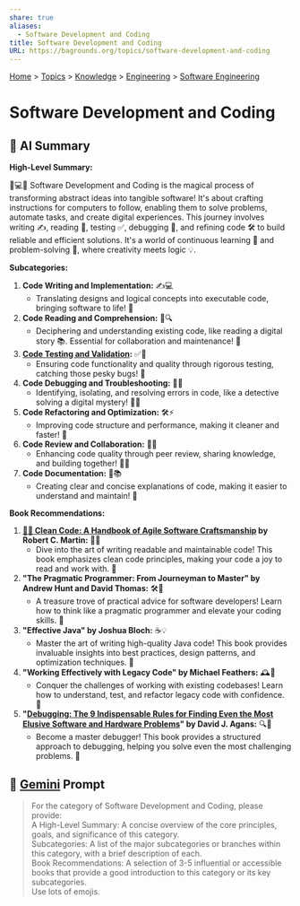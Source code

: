 ```yaml
---
share: true
aliases:
  - Software Development and Coding
title: Software Development and Coding
URL: https://bagrounds.org/topics/software-development-and-coding
---
```

[Home](../index.md) > [Topics](./index.md) > [Knowledge](./a-hierarchical-view-of-human-knowledge.md) > [Engineering](./engineering.md) > [Software Engineering](./software-engineering.md)  
# Software Development and Coding  
## 🤖 AI Summary  
**High-Level Summary:**  
  
🚀💻✨ Software Development and Coding is the magical process of transforming abstract ideas into tangible software! It's about crafting instructions for computers to follow, enabling them to solve problems, automate tasks, and create digital experiences. This journey involves writing ✍️, reading 📖, testing ✅, debugging 🐞, and refining code 🛠️ to build reliable and efficient solutions. It's a world of continuous learning 🧠 and problem-solving 🤔, where creativity meets logic 💡.  
  
**Subcategories:**  
  
1.  **Code Writing and Implementation:** ✍️💻  
    * Translating designs and logical concepts into executable code, bringing software to life! 🌟  
2.  **Code Reading and Comprehension:** 📖🔍  
    * Deciphering and understanding existing code, like reading a digital story 📚. Essential for collaboration and maintenance! 🤝  
3.  **[Code Testing and Validation](./code-testing-and-validation.md):** ✅🧪  
    * Ensuring code functionality and quality through rigorous testing, catching those pesky bugs! 🐞  
4.  **Code Debugging and Troubleshooting:** 🐞🔧  
    * Identifying, isolating, and resolving errors in code, like a detective solving a digital mystery! 🕵️‍♂️  
5.  **Code Refactoring and Optimization:** 🛠️⚡  
    * Improving code structure and performance, making it cleaner and faster! 💨  
6.  **Code Review and Collaboration:** 🤝👀  
    * Enhancing code quality through peer review, sharing knowledge, and building together! 🤝💡  
7.  **Code Documentation:** 📝📚  
    * Creating clear and concise explanations of code, making it easier to understand and maintain! 📖  
  
**Book Recommendations:**  
  
1.  **[🧼💾 Clean Code: A Handbook of Agile Software Craftsmanship](../books/clean-code.md) by Robert C. Martin:** 📖✨  
    * Dive into the art of writing readable and maintainable code! This book emphasizes clean code principles, making your code a joy to read and work with. 🤩  
2.  **"The Pragmatic Programmer: From Journeyman to Master" by Andrew Hunt and David Thomas:** 🛠️🌟  
    * A treasure trove of practical advice for software developers! Learn how to think like a pragmatic programmer and elevate your coding skills. 🚀  
3.  **"Effective Java" by Joshua Bloch:** ☕💡  
    * Master the art of writing high-quality Java code! This book provides invaluable insights into best practices, design patterns, and optimization techniques. 🥇  
4.  **"Working Effectively with Legacy Code" by Michael Feathers:** 🕰️🔧  
    * Conquer the challenges of working with existing codebases! Learn how to understand, test, and refactor legacy code with confidence. 💪  
5.  **"[Debugging: The 9 Indispensable Rules for Finding Even the Most Elusive Software and Hardware Problems](../books/debugging.md)" by David J. Agans:** 🔍🐞  
    * Become a master debugger! This book provides a structured approach to debugging, helping you solve even the most challenging problems. 🧐  
  
## 💬 [Gemini](https://gemini.google.com/app) Prompt  
> For the category of Software Development and Coding, please provide:  
A High-Level Summary: A concise overview of the core principles, goals, and significance of this category.  
Subcategories: A list of the major subcategories or branches within this category, with a brief description of each.  
Book Recommendations: A selection of 3-5 influential or accessible books that provide a good introduction to this category or its key subcategories.  
Use lots of emojis.